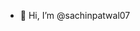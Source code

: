 - 👋 Hi, I’m @sachinpatwal07


<!---
sachinpatwal07/sachinpatwal07 is a ✨ special ✨ repository because its `README.md` (this file) appears on your GitHub profile.
You can click the Preview link to take a look at your changes.
--->
